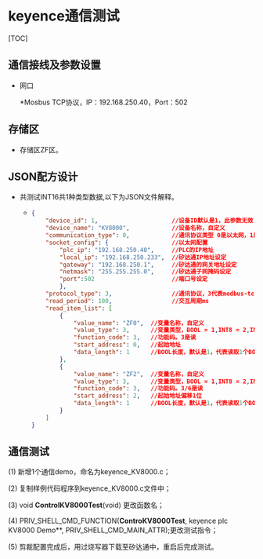 # keyence通信测试

[TOC]

## 通信接线及参数设置

* 网口

  *Mosbus TCP协议，IP：192.168.250.40，Port：502

## 存储区

- 存储区ZF区。

## JSON配方设计

* 共测试INT16共1种类型数据,以下为JSON文件解释。

  - ```json
    {
        "device_id": 1,                     //设备ID默认是1，此参数无效
        "device_name": "KV8000",            //设备名称，自定义
        "communication_type": 0,            //通讯协议类型 0是以太网，1是串口 
        "socket_config": {                  //以太网配置
            "plc_ip": "192.168.250.40",     //PLC的IP地址
            "local_ip": "192.168.250.233",  //矽达通IP地址设定
            "gateway": "192.168.250.1",     //矽达通的网关地址设定
            "netmask": "255.255.255.0",     //矽达通子网掩码设定
            "port":502                      //端口号设定
            },
        "protocol_type": 3,                 //通讯协议，3代表modbus-tcp协议
        "read_period": 100,                 //交互周期ms
        "read_item_list": [
            {
                "value_name": "ZF0",  //变量名称，自定义
                "value_type": 3,      //变量类型，BOOL = 1,INT8 = 2,INT16,INT32,UINT8,UINT16,UINT32,DOUBLE,FLOAT = 9
                "function_code": 3,   //功能码。3是读
            	"start_address": 0,   //起始地址
                "data_length": 1      //BOOL长度，默认是1，代表读取1个BOOL长度
            },
            {
                "value_name": "ZF2",  //变量名称，自定义
                "value_type": 3,      //变量类型，BOOL = 1,INT8 = 2,INT16,INT32,UINT8,UINT16,UINT32,DOUBLE,FLOAT = 9
                "function_code": 3,   //功能码。3/6是读
            	"start_address": 2,   //起始地址偏移1位
                "data_length": 1      //BOOL长度，默认是1，代表读取1个BOOL长度
            }
        ]
    }
    ```

## 通信测试

 (1) 新增1个通信demo，命名为keyence_KV8000.c；

 (2) 复制样例代码程序到keyence_KV8000.c文件中；

 (3) void **ControlKV8000Test**(void) 更改函数名；

 (4) PRIV_SHELL_CMD_FUNCTION(**ControKV8000Test**, keyence plc KV8000 Demo**, PRIV_SHELL_CMD_MAIN_ATTR);更改测试指令；

 (5) 剪裁配置完成后，用过烧写器下载至矽达通中，重启后完成测试。



 